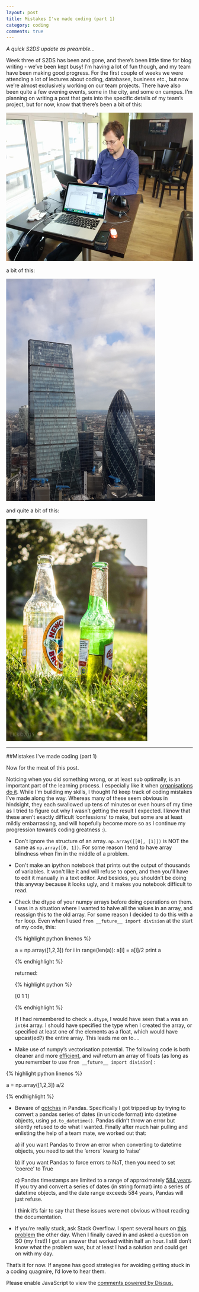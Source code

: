 ```yaml
---
layout: post
title: Mistakes I've made coding (part 1)
category: coding
comments: true
---
```


*A quick S2DS update as preamble…*

Week three of S2DS has been and gone, and there’s been little time for blog writing - we’ve been kept busy! I’m having a lot of fun though, and my team have been making good progress. For the first couple of weeks we were attending a lot of lectures about coding, databases, business etc., but now we’re almost exclusively working on our team projects. There have also been quite a few evening events, some in the city, and some on campus. I’m planning on writing a post that gets into the specific details of my team’s project, but for now, know that there’s been a bit of this:

<img src= "https://raw.githubusercontent.com/linbug/linbug.github.io/master/_downloads/cafe.jpg" title="Cafe style" style="height: 400px;margin: 0 auto;"/>

a bit of this:

<img src="https://raw.githubusercontent.com/linbug/linbug.github.io/master/_downloads/skygarden.jpg" title="View from the sky garden" style="height: 600px;margin: 0 auto;"/>

and quite a bit of this:

<img src="https://raw.githubusercontent.com/linbug/linbug.github.io/master/_downloads/beers.jpg" title="beers in the park" style="height: 600px;margin: 0 auto;"/>

---------------------------------------------------------

##Mistakes I've made coding (part 1)

Now for the meat of this post.

Noticing when you did something wrong, or at least sub optimally, is an important part of the learning process. I especially like it when [organisations](http://www.givewell.org/about/shortcomings) [do it](https://80000hours.org/about/credibility/evaluations/mistakes/). While I’m building my skills, I thought I’d keep track of coding mistakes I’ve made along the way. Whereas many of these seem obvious in hindsight, they each swallowed up tens of minutes or even hours of my time as I tried to figure out why I wasn’t getting the result I expected. I know that these aren’t exactly difficult ‘confessions’ to make, but some are at least mildly embarrassing, and will hopefully become more so as I continue my progression towards coding greatness :). 

* Don’t ignore the structure of an array. `np.array([[0], [1]])` is NOT the same as `np.array([0, 1])`. For some reason I tend to have array blindness when I’m in the middle of a problem.

* Don't make an ipython notebook that prints out the output of thousands of variables. It won't like it and will refuse to open, and then you'll have to edit it manually in a text editor. And besides, you shouldn’t be doing this anyway because it looks ugly, and it makes you notebook difficult to read.

* Check the dtype of your numpy arrays before doing operations on them. I was in a situation where I wanted to halve all the values in an array, and reassign this to the old array. For some reason I decided to do this with a `for` loop. Even when I used `from __future__ import division` at the  start of my code, this:

   {% highlight python linenos %}

   a = np.array([1,2,3])
   for i in range(len(a)):
         a[i] = a[i]/2
   print a

   {% endhighlight %}

   returned:

   {% highlight python %}

   [0 1 1]

   {% endhighlight %}

   If I had remembered to check `a.dtype`, I would have seen that `a` was an `int64` array. I should have specified the type when I created the array, or specified at least one of the elements as a float, which would have upcast(ed?) the entire array. This leads me on to....

* Make use of numpy’s vectorisation potential. The following code is both cleaner and more [efficient](http://quantess.net/2013/09/30/vectorization-magic-for-your-computations/), and *will* return an array of floats (as long as you remember to use `from __future__ import division`) :

{% highlight python linenos %}
	
a = np.array([1,2,3])
a/2

{% endhighlight %}

* Beware of [gotchas](http://pandas.pydata.org/pandas-docs/stable/gotchas.html) in Pandas. Specifically I got tripped up by trying to convert a pandas series of dates (in unicode format) into datetime objects, using `pd.to_datetime()`. Pandas didn’t throw an error but silently refused to do what I wanted. Finally after much hair pulling and enlisting the help of a team mate, we worked out that: 

    a) if you want Pandas to throw an error when converting to datetime objects, you need to set the ‘errors’ kwarg to ‘raise’     

    b) if you want Pandas to force errors to NaT, then you need to set ‘coerce’ to True   

    c) Pandas timestamps are limited to a range of approximately [584 years](http://pandas.pydata.org/pandas-docs/stable/gotchas.html#timestamp-limitations). If you try and convert a series of dates (in string format) into a series of datetime objects, and the date range exceeds 584 years, Pandas will just refuse.  

  I think it’s fair to say that these issues were not obvious without reading the documentation.  

* If you’re really stuck, ask Stack Overflow. I spent several hours on [this problem](http://stackoverflow.com/questions/32137330/pandas-error-creating-timedeltas-from-datetime-operation) the other day. When I finally caved in and asked a question on SO (my first!) I got an answer that worked within half an hour. I still don’t know what the problem was, but at least I had a solution and could get on with my day. 

That’s it for now. If anyone has good strategies for avoiding getting stuck in a coding quagmire, I’d love to hear them.

<div id="disqus_thread"></div>
<script type="text/javascript">
    /* * * CONFIGURATION VARIABLES * * */
    var disqus_shortname = 'linbug';
    
    /* * * DON'T EDIT BELOW THIS LINE * * */
    (function() {
        var dsq = document.createElement('script'); dsq.type = 'text/javascript'; dsq.async = true;
        dsq.src = '//' + disqus_shortname + '.disqus.com/embed.js';
        (document.getElementsByTagName('head')[0] || document.getElementsByTagName('body')[0]).appendChild(dsq);
    })();
</script>
<noscript>Please enable JavaScript to view the <a href="https://disqus.com/?ref_noscript" rel="nofollow">comments powered by Disqus.</a></noscript>
